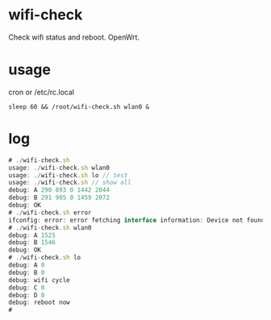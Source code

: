 # wifi-check
Check wifi status and reboot. OpenWrt.

# usage
cron or /etc/rc.local

```sleep 60 && /root/wifi-check.sh wlan0 &```

# log

```js
# ./wifi-check.sh
usage: ./wifi-check.sh wlan0
usage: ./wifi-check.sh lo // test
usage: ./wifi-check.sh // show all
debug: A 290 893 0 1442 2044
debug: B 291 905 0 1459 2072
debug: OK
# ./wifi-check.sh error
ifconfig: error: error fetching interface information: Device not found
# ./wifi-check.sh wlan0
debug: A 1525
debug: B 1546
debug: OK
# ./wifi-check.sh lo
debug: A 0
debug: B 0
debug: wifi cycle
debug: C 0
debug: D 0
debug: reboot now
#
```
